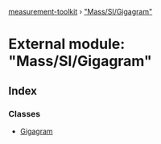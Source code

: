 [measurement-toolkit](../README.md) › ["Mass/SI/Gigagram"](_mass_si_gigagram_.md)

# External module: "Mass/SI/Gigagram"

## Index

### Classes

* [Gigagram](../classes/_mass_si_gigagram_.gigagram.md)
